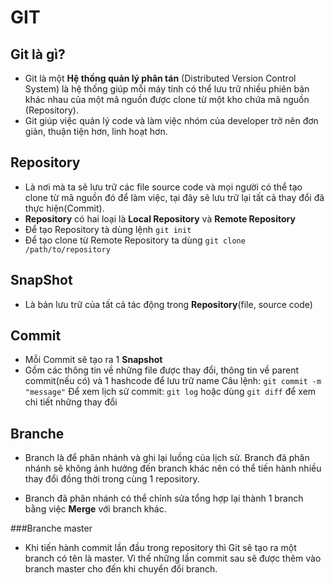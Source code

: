 GIT
===========

Git là gì?
----------------
- Git là một **Hệ thống quản lý phân tán** (Distributed Version Control System) là hệ thống giúp mỗi máy tính có thể lưu trữ nhiều phiên bản khác nhau của một mã nguồn được clone từ một kho chứa mã nguồn (Repository). 
- Git giúp việc quản lý code và làm việc nhóm của developer trở nên đơn giản, thuận tiện hơn, linh hoạt hơn.

Repository
----------
- Là nơi mà ta sẽ lưu trữ các file source code và mọi người có thể tạo clone từ mã nguồn đó để làm việc, tại đây sẽ lưu trữ lại tất cả thay đổi đã thực hiện(Commit).
- **Repository** có hai loại là **Local Repository** và **Remote Repository**
- Để tạo Repository tà dùng lệnh `git init`
- Để tạo clone từ Remote Repository ta dùng `git clone /path/to/repository`

SnapShot
-------
- Là bản lưu trữ của tất cả tác động trong **Repository**(file, source code)

Commit
--------
- Mỗi Commit sẽ tạo ra 1 **Snapshot**
- Gồm các thông tin về những file được thay đổi, thông tin về parent commit(nếu có) và 1 hashcode để lưu trữ name
Câu lệnh: `git commit -m "message"` 
Để xem lịch sử commit: `git log` hoặc dùng `git diff` để xem chi tiết những thay đổi

Branche
--------
- Branch là để phân nhánh và ghi lại luồng của lịch sử. Branch đã phân nhánh sẽ không ảnh hưởng đến branch khác nên có thể tiến hành nhiều thay đổi đồng thời trong cùng 1 repository.

- Branch đã phân nhánh có thể chỉnh sửa tổng hợp lại thành 1 branch bằng việc **Merge** với branch khác.

###Branche master
- Khi tiến hành commit lần đầu trong repository thì Git sẽ tạo ra một branch có tên là master. Vì thế những lần commit sau sẽ được thêm vào branch master cho đến khi chuyển đổi branch.